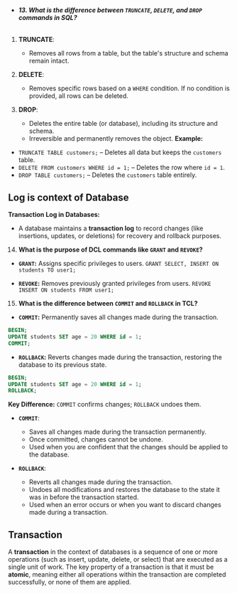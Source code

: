 - ###### **13. What is the difference between `TRUNCATE`, `DELETE`, and `DROP` commands in SQL?**

1. **TRUNCATE**:
    
    - Removes all rows from a table, but the table's structure and schema remain intact.
2. **DELETE**:
    
    - Removes specific rows based on a `WHERE` condition. If no condition is provided, all rows can be deleted.
3. **DROP**:
    
    - Deletes the entire table (or database), including its structure and schema.
    - Irreversible and permanently removes the object.
**Example:**

- `TRUNCATE TABLE customers;` – Deletes all data but keeps the `customers` table.
- `DELETE FROM customers WHERE id = 1;` – Deletes the row where `id = 1`.
- `DROP TABLE customers;` – Deletes the `customers` table entirely.

## Log is context of Database
**Transaction Log in Databases:**

- A database maintains a **transaction log** to record changes (like insertions, updates, or deletions) for recovery and rollback purposes.

14. **What is the purpose of DCL commands like `GRANT` and `REVOKE`?**

- **`GRANT`:** Assigns specific privileges to users.
    `GRANT SELECT, INSERT ON students TO user1;`
    
- **`REVOKE`:** Removes previously granted privileges from users.
    `REVOKE INSERT ON students FROM user1;`
    

15. **What is the difference between `COMMIT` and `ROLLBACK` in TCL?**

- **`COMMIT`:** Permanently saves all changes made during the transaction.
    
```sql
BEGIN;
UPDATE students SET age = 20 WHERE id = 1;
COMMIT;
```
    
- **`ROLLBACK`:** Reverts changes made during the transaction, restoring the database to its previous state.
    
```sql
BEGIN;
UPDATE students SET age = 20 WHERE id = 1;
ROLLBACK;
```
    

**Key Difference:** `COMMIT` confirms changes; `ROLLBACK` undoes them.
- **`COMMIT`**:
    
    - Saves all changes made during the transaction permanently.
    - Once committed, changes cannot be undone.
    - Used when you are confident that the changes should be applied to the database.
- **`ROLLBACK`**:
    
    - Reverts all changes made during the transaction.
    - Undoes all modifications and restores the database to the state it was in before the transaction started.
    - Used when an error occurs or when you want to discard changes made during a transaction.
## Transaction
A **transaction** in the context of databases is a sequence of one or more operations (such as insert, update, delete, or select) that are executed as a single unit of work. The key property of a transaction is that it must be **atomic**, meaning either all operations within the transaction are completed successfully, or none of them are applied.